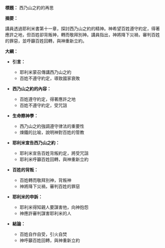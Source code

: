 **標題：** 西乃山之約的再思

**摘要：**

講員透過耶利米書第十一章，探討西乃山之約的精神。神希望百姓遵守約定，得著應許之地，但百姓卻背叛神，轉而敬拜別神。講員指出，神將降下災禍，審判百姓的罪惡，並呼籲百姓回轉，與神重新立約。

**大綱：**

* **引言：**
    * 耶利米蒙召傳講西乃山之約
    * 百姓不遵守約定，導致國家衰敗

* **西乃山之約的內容：**
    * 百姓遵守約定，得著應許之地
    * 百姓不遵守約定，受咒詛

* **生命際神學：**
    * 西乃山之約強調遵守律法的重要性
    * 煉鐵的比喻，說明神對百姓的管教

* **耶利米宣告西乃山之約：**
    * 耶利米宣告百姓背叛約定，將受咒詛
    * 耶利米呼籲百姓回轉，與神重新立約

* **百姓的背叛：**
    * 百姓轉而敬拜別神，背叛神
    * 神將降下災禍，審判百姓的罪惡

* **耶利米的申訴：**
    * 耶利米得知親人要謀害他，向神抱怨
    * 神應許審判謀害耶利米的人

* **結論：**
    * 百姓自作自受，引火自焚
    * 神呼籲百姓回轉，與神重新立約